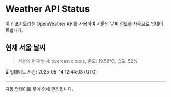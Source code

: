 
# Weather API Status

이 리포지토리는 OpenWeather API를 사용하여 서울의 날씨 정보를 자동으로 업데이트합니다.

## 현재 서울 날씨
> 서울의 현재 날씨: overcast clouds, 온도: 19.58°C, 습도: 52%

⏳ 업데이트 시간: 2025-05-14 12:44:03 (UTC)

---
자동 업데이트 봇에 의해 관리됩니다.
